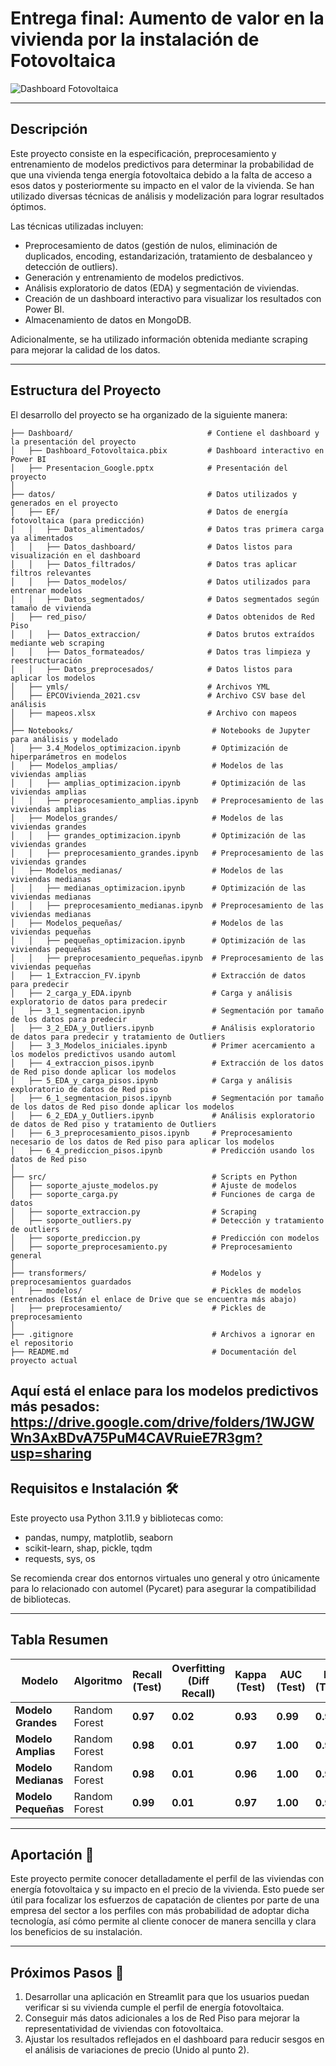 # Entrega final: Aumento de valor en la vivienda por la instalación de Fotovoltaica


![Dashboard Fotovoltaica](https://github.com/tu_usuario/Proyecto_Final_Fotovoltaica/blob/main/Imagen/imagen_dashboard.webp)  

---

## Descripción

Este proyecto consiste en la especificación, preprocesamiento y entrenamiento de modelos predictivos para determinar la probabilidad de que una vivienda tenga energía fotovoltaica debido a la falta de acceso a esos datos y posteriormente su impacto en el valor de la vivienda. Se han utilizado diversas técnicas de análisis y modelización para lograr resultados óptimos.

Las técnicas utilizadas incluyen:
- Preprocesamiento de datos (gestión de nulos, eliminación de duplicados, encoding, estandarización, tratamiento de desbalanceo y detección de outliers).
- Generación y entrenamiento de modelos predictivos.
- Análisis exploratorio de datos (EDA) y segmentación de viviendas.
- Creación de un dashboard interactivo para visualizar los resultados con Power BI.
- Almacenamiento de datos en MongoDB.

Adicionalmente, se ha utilizado información obtenida mediante scraping para mejorar la calidad de los datos.

---

## Estructura del Proyecto

El desarrollo del proyecto se ha organizado de la siguiente manera:

```
├── Dashboard/                              # Contiene el dashboard y la presentación del proyecto
│   ├── Dashboard_Fotovoltaica.pbix         # Dashboard interactivo en Power BI
│   ├── Presentacion_Google.pptx            # Presentación del proyecto
│
├── datos/                                  # Datos utilizados y generados en el proyecto
│   ├── EF/                                 # Datos de energía fotovoltaica (para predicción)
│   │   ├── Datos_alimentados/              # Datos tras primera carga ya alimentados
│   │   ├── Datos_dashboard/                # Datos listos para visualización en el dashboard
│   │   ├── Datos_filtrados/                # Datos tras aplicar filtros relevantes
│   │   ├── Datos_modelos/                  # Datos utilizados para entrenar modelos
│   │   ├── Datos_segmentados/              # Datos segmentados según tamaño de vivienda
│   ├── red_piso/                           # Datos obtenidos de Red Piso
│   │   ├── Datos_extraccion/               # Datos brutos extraídos mediante web scraping
│   │   ├── Datos_formateados/              # Datos tras limpieza y reestructuración
│   │   ├── Datos_preprocesados/            # Datos listos para aplicar los modelos
│   ├── ymls/                               # Archivos YML
│   ├── EPCOVivienda_2021.csv               # Archivo CSV base del análisis
│   ├── mapeos.xlsx                         # Archivo con mapeos
│
├── Notebooks/                               # Notebooks de Jupyter para análisis y modelado
│   ├── 3.4_Modelos_optimizacion.ipynb       # Optimización de hiperparámetros en modelos
│   ├── Modelos_amplias/                     # Modelos de las viviendas amplias
│   │   ├── amplias_optimizacion.ipynb       # Optimización de las viviendas amplias
│   │   ├── preprocesamiento_amplias.ipynb   # Preprocesamiento de las viviendas amplias
│   ├── Modelos_grandes/                     # Modelos de las viviendas grandes
│   │   ├── grandes_optimizacion.ipynb       # Optimización de las viviendas grandes
│   │   ├── preprocesamiento_grandes.ipynb   # Preprocesamiento de las viviendas grandes
│   ├── Modelos_medianas/                    # Modelos de las viviendas medianas
│   │   ├── medianas_optimizacion.ipynb      # Optimización de las viviendas medianas
│   │   ├── preprocesamiento_medianas.ipynb  # Preprocesamiento de las viviendas medianas
│   ├── Modelos_pequeñas/                    # Modelos de las viviendas pequeñas
│   │   ├── pequeñas_optimizacion.ipynb      # Optimización de las viviendas pequeñas
│   │   ├── preprocesamiento_pequeñas.ipynb  # Preprocesamiento de las viviendas pequeñas
│   ├── 1_Extraccion_FV.ipynb                # Extracción de datos para predecir
│   ├── 2_carga_y_EDA.ipynb                  # Carga y análisis exploratorio de datos para predecir
│   ├── 3_1_segmentacion.ipynb               # Segmentación por tamaño de los datos para predecir
│   ├── 3_2_EDA_y_Outliers.ipynb             # Análisis exploratorio de datos para predecir y tratamiento de Outliers
│   ├── 3_3_Modelos_iniciales.ipynb          # Primer acercamiento a los modelos predictivos usando automl
│   ├── 4_extraccion_pisos.ipynb             # Extracción de los datos de Red piso donde aplicar los modelos
│   ├── 5_EDA_y_carga_pisos.ipynb            # Carga y análisis exploratorio de datos de Red piso
│   ├── 6_1_segmentacion_pisos.ipynb         # Segmentación por tamaño de los datos de Red piso donde aplicar los modelos
│   ├── 6_2_EDA_y_Outliers.ipynb             # Análisis exploratorio de datos de Red piso y tratamiento de Outliers
│   ├── 6_3_preprocesamiento_pisos.ipynb     # Preprocesamiento necesario de los datos de Red piso para aplicar los modelos
│   ├── 6_4_prediccion_pisos.ipynb           # Predicción usando los datos de Red piso
│
├── src/                                     # Scripts en Python
│   ├── soporte_ajuste_modelos.py            # Ajuste de modelos
│   ├── soporte_carga.py                     # Funciones de carga de datos
│   ├── soporte_extraccion.py                # Scraping 
│   ├── soporte_outliers.py                  # Detección y tratamiento de outliers
│   ├── soporte_prediccion.py                # Predicción con modelos
│   ├── soporte_preprocesamiento.py          # Preprocesamiento general
│
├── transformers/                            # Modelos y preprocesamientos guardados
│   ├── modelos/                             # Pickles de modelos entrenados (Están el enlace de Drive que se encuentra más abajo)
│   ├── preprocesamiento/                    # Pickles de preprocesamiento
│
├── .gitignore                               # Archivos a ignorar en el repositorio
├── README.md                                # Documentación del proyecto actual
```
  
Aquí está el enlace para los modelos predictivos más pesados: https://drive.google.com/drive/folders/1WJGWWn3AxBDvA75PuM4CAVRuieE7R3gm?usp=sharing 
---

## Requisitos e Instalación 🛠️

Este proyecto usa Python 3.11.9 y bibliotecas como:

- pandas, numpy, matplotlib, seaborn
- scikit-learn, shap, pickle, tqdm
- requests, sys, os

Se recomienda crear dos entornos virtuales uno general y otro únicamente para lo relacionado con automel (Pycaret) para asegurar la compatibilidad de bibliotecas.

---

## Tabla Resumen

| **Modelo**    | **Algoritmo**       | **Recall (Test)**   | **Overfitting (Diff Recall)**    | **Kappa (Test)** | **AUC (Test)** | **F1 (Test)** |
|---------------|---------------------|---------------------|----------------------------------|--------------------|----------------|---------------|
| **Modelo Grandes** | Random Forest     | **0.97**          | **0.02**                  | **0.93**     | **0.99**   |**0.97**     |
| **Modelo Amplias** | Random Forest     | **0.98**          | **0.01**                  | **0.97**     | **1.00**   |**0.98**     |
| **Modelo Medianas** | Random Forest    | **0.98**          | **0.01**                  | **0.96**     | **1.00**   |**0.98**     |
| **Modelo Pequeñas** | Random Forest    | **0.99**          | **0.01**                  | **0.97**     | **1.00**   |**0.99**     |


---

## Aportación 🤝

Este proyecto permite conocer detalladamente el perfil de las viviendas con energía fotovoltaica y su impacto en el precio de la vivienda. Esto puede ser útil para focalizar los esfuerzos de capatación de clientes por parte de una empresa del sector a los perfiles con más probabilidad de adoptar dicha tecnología, así cómo permite al cliente conocer de manera sencilla y clara los beneficios de su instalación.

---

## Próximos Pasos 🚀

1. Desarrollar una aplicación en Streamlit para que los usuarios puedan verificar si su vivienda cumple el perfil de energía fotovoltaica.
2. Conseguir más datos adicionales a los de Red Piso para mejorar la representatividad de viviendas con fotovoltaica.
3. Ajustar los resultados reflejados en el dashboard para reducir sesgos en el análisis de variaciones de precio (Unido al punto 2).
